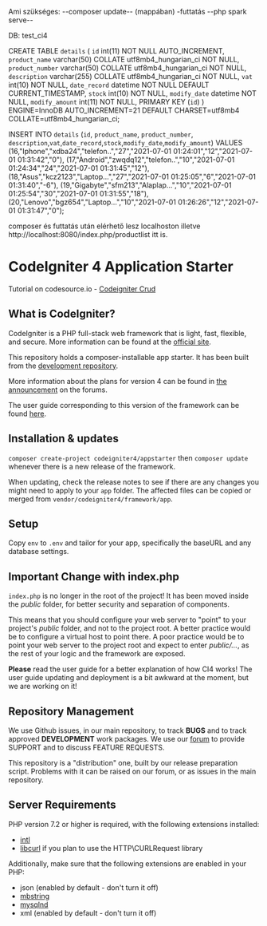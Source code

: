 Ami szükséges: 
--composer update-- (mappában)
-futtatás --php spark serve--

DB: test_ci4

CREATE TABLE `details` (
                  `id` int(11) NOT NULL AUTO_INCREMENT,
                  `product_name` varchar(50) COLLATE utf8mb4_hungarian_ci NOT NULL,
                  `product_number` varchar(50) COLLATE utf8mb4_hungarian_ci NOT NULL,
                  `description` varchar(255) COLLATE utf8mb4_hungarian_ci NOT NULL,
                  `vat` int(10) NOT NULL,
                  `date_record` datetime NOT NULL DEFAULT CURRENT_TIMESTAMP,
                  `stock` int(10) NOT NULL,
                  `modify_date` datetime NOT NULL,
                  `modify_amount` int(11) NOT NULL,
                  PRIMARY KEY (`id`)
                ) ENGINE=InnoDB AUTO_INCREMENT=21 DEFAULT CHARSET=utf8mb4 COLLATE=utf8mb4_hungarian_ci;

INSERT INTO `details` (`id`, `product_name`, `product_number`, `description`,`vat`,`date_record`,`stock`,`modify_date`,`modify_amount`) VALUES
(16,"Iphone","xdba24","telefon..","27","2021-07-01 01:24:01","12","2021-07-01 01:31:42","0"),
(17,"Android","zwqdq12","telefon..","10","2021-07-01 01:24:34","24","2021-07-01 01:31:45","12"),
(18,"Asus","kcz2123","Laptop...","27","2021-07-01 01:25:05","6","2021-07-01 01:31:40","-6"),
(19,"Gigabyte","sfm213","Alaplap...","10","2021-07-01 01:25:54","30","2021-07-01 01:31:55","18"),
(20,"Lenovo","bgz654","Laptop...","10","2021-07-01 01:26:26","12","2021-07-01 01:31:47","0");

composer és futtatás után elérhető lesz localhoston illetve http://localhost:8080/index.php/productlist itt is.





# CodeIgniter 4 Application Starter

Tutorial on codesource.io - [Codeigniter Crud](https://codesource.io/build-a-crud-application-using-codeigniter-4-and-mysql/)

## What is CodeIgniter?

CodeIgniter is a PHP full-stack web framework that is light, fast, flexible, and secure. 
More information can be found at the [official site](http://codeigniter.com).

This repository holds a composer-installable app starter.
It has been built from the 
[development repository](https://github.com/codeigniter4/CodeIgniter4).

More information about the plans for version 4 can be found in [the announcement](http://forum.codeigniter.com/thread-62615.html) on the forums.

The user guide corresponding to this version of the framework can be found
[here](https://codeigniter4.github.io/userguide/). 

## Installation & updates

`composer create-project codeigniter4/appstarter` then `composer update` whenever
there is a new release of the framework.

When updating, check the release notes to see if there are any changes you might need to apply
to your `app` folder. The affected files can be copied or merged from
`vendor/codeigniter4/framework/app`.

## Setup

Copy `env` to `.env` and tailor for your app, specifically the baseURL
and any database settings.

## Important Change with index.php

`index.php` is no longer in the root of the project! It has been moved inside the *public* folder,
for better security and separation of components.

This means that you should configure your web server to "point" to your project's *public* folder, and
not to the project root. A better practice would be to configure a virtual host to point there. A poor practice would be to point your web server to the project root and expect to enter *public/...*, as the rest of your logic and the
framework are exposed.

**Please** read the user guide for a better explanation of how CI4 works!
The user guide updating and deployment is a bit awkward at the moment, but we are working on it!

## Repository Management

We use Github issues, in our main repository, to track **BUGS** and to track approved **DEVELOPMENT** work packages.
We use our [forum](http://forum.codeigniter.com) to provide SUPPORT and to discuss
FEATURE REQUESTS.

This repository is a "distribution" one, built by our release preparation script. 
Problems with it can be raised on our forum, or as issues in the main repository.

## Server Requirements

PHP version 7.2 or higher is required, with the following extensions installed: 

- [intl](http://php.net/manual/en/intl.requirements.php)
- [libcurl](http://php.net/manual/en/curl.requirements.php) if you plan to use the HTTP\CURLRequest library

Additionally, make sure that the following extensions are enabled in your PHP:

- json (enabled by default - don't turn it off)
- [mbstring](http://php.net/manual/en/mbstring.installation.php)
- [mysqlnd](http://php.net/manual/en/mysqlnd.install.php)
- xml (enabled by default - don't turn it off)
